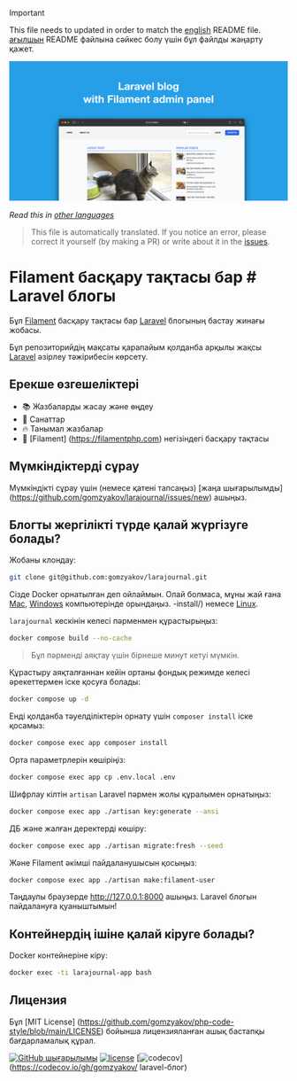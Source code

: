 >[!IMPORTANT]
>This file needs to updated in order to match the [english](/README.md) README file.  
>[ағылшын](/README.md) README файлына сәйкес болу үшін бұл файлды жаңарту қажет.

![Filament басқару тақтасы бар Laravel блогы](../docs/social-preview-en.png)

_Read this in [other languages](./Translations.md)_

>This file is automatically translated. If you notice an error, please correct it yourself (by making a PR) or write about it in the [issues](https://github.com/gomzyakov/larajournal/issues).

# Filament басқару тақтасы бар # Laravel блогы

Бұл [Filament](https://filamentphp.com) басқару тақтасы бар [Laravel](https://laravel.com) блогының бастау жинағы жобасы.

Бұл репозиторийдің мақсаты қарапайым қолданба арқылы жақсы [Laravel](https://laravel.com) әзірлеу тәжірибесін көрсету.

## Ерекше өзгешеліктері

- 📚 Жазбаларды жасау және өңдеу
- 🥑 Санаттар
- 🔥 Танымал жазбалар
- 🎉 [Filament] (https://filamentphp.com) негізіндегі басқару тақтасы

## Мүмкіндіктерді сұрау

Мүмкіндікті сұрау үшін (немесе қатені тапсаңыз) [жаңа шығарылымды] (https://github.com/gomzyakov/larajournal/issues/new) ашыңыз.

## Блогты жергілікті түрде қалай жүргізуге болады?

Жобаны клондау:

```bash
git clone git@github.com:gomzyakov/larajournal.git
```

Сізде Docker орнатылған деп ойлаймын. Олай болмаса, мұны жай ғана [Mac](https://docs.docker.com/desktop/install/mac-install/), [Windows](https://docs.docker.com/desktop/install/windows) компьютерінде орындаңыз. -install/) немесе [Linux](https://docs.docker.com/desktop/install/linux-install/).

`larajournal` кескінін келесі пәрменмен құрастырыңыз:

```bash
docker compose build --no-cache
```

>Бұл пәрменді аяқтау үшін бірнеше минут кетуі мүмкін.

Құрастыру аяқталғаннан кейін ортаны фондық режимде келесі әрекеттермен іске қосуға болады:

```bash
docker compose up -d
```

Енді қолданба тәуелділіктерін орнату үшін `composer install` іске қосамыз:

```bash
docker compose exec app composer install
```

Орта параметрлерін көшіріңіз:

```bash
docker compose exec app cp .env.local .env
```

Шифрлау кілтін `artisan` Laravel пәрмен жолы құралымен орнатыңыз:

```bash
docker compose exec app ./artisan key:generate --ansi
```

ДБ және жалған деректерді көшіру:

```bash
docker compose exec app ./artisan migrate:fresh --seed
```

Және Filament әкімші пайдаланушысын қосыңыз:

```bash
docker compose exec app ./artisan make:filament-user
```

Таңдаулы браузерде http://127.0.0.1:8000 ашыңыз. Laravel блогын пайдалануға қуаныштымын!

## Контейнердің ішіне қалай кіруге болады?

Docker контейнеріне кіру:

```bash
docker exec -ti larajournal-app bash
```

## Лицензия

Бұл [MIT License] (https://github.com/gomzyakov/php-code-style/blob/main/LICENSE) бойынша лицензияланған ашық бастапқы бағдарламалық құрал.


[![GitHub шығарылымы](https://img.shields.io/github/release/gomzyakov/larajournal.svg)](https://github.com/gomzyakov/larajournal/releases/latest)
[![license](https://img.shields.io/badge/License-MIT-green.svg)](https://github.com/gomzyakov/larajournal/blob/development/LICENSE)
[![codecov](https://codecov.io/gh/gomzyakov/larajournal/branch/main/graph/badge.svg?token=4CYTVMVUYV)](https://codecov.io/gh/gomzyakov/ laravel-блог)
